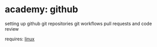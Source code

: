 # academy: github

setting up github
git repositories
git workflows
pull requests and code review

requires: [linux](./linux.md)
